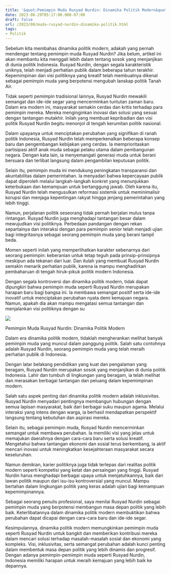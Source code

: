 ```yaml
---
title: '&quot;Pemimpin Muda Rusyad Nurdin: Dinamika Politik Modern&quot;'
date: 2023-08-29T05:17:00.000-07:00
draft: false
url: /2023/08/muda-rusyad-nurdin-dinamika-politik.html
tags: 
- Politik
---
```


  

Sebelum kita membahas dinamika politik modern, adakah yang pernah mendengar tentang pemimpin muda Rusyad Nurdin? Jika belum, artikel ini akan membantu kita menggali lebih dalam tentang sosok yang menjanjikan di dunia politik Indonesia. Rusyad Nurdin, dengan segala karakteristik uniknya, telah menjadi perhatian publik dalam beberapa tahun terakhir. Kepemimpinan dan visi politiknya yang kreatif telah membuatnya dikenal sebagai pemimpin muda yang berpotensi mengubah lanskap politik Tanah Air.

  

Tidak seperti pemimpin tradisional lainnya, Rusyad Nurdin mewakili semangat dan ide-ide segar yang mencerminkan tuntutan zaman baru. Dalam era modern ini, masyarakat semakin cerdas dan kritis terhadap para pemimpin mereka. Mereka menginginkan inovasi dan solusi yang sesuai dengan tantangan mutakhir. Inilah yang membuat kepribadian dan visi politik Rusyad Nurdin begitu menonjol di tengah kerumitan politik nasional.

  

Dalam upayanya untuk menciptakan perubahan yang signifikan di ranah politik Indonesia, Rusyad Nurdin telah memperkenalkan beberapa konsep baru dan pengembangan kebijakan yang cerdas. Ia memprioritaskan partisipasi aktif anak muda sebagai pelaku utama dalam pembangunan negara. Dengan kata lain, ia menyemangati generasi muda untuk berani bersuara dan terlibat langsung dalam pengambilan keputusan politik.

  

Selain itu, pemimpin muda ini mendukung peningkatan transparansi dan akuntabilitas dalam pemerintahan. Ia menyadari bahwa kepercayaan publik dapat diperoleh melalui langkah-langkah konkret yang menunjukkan keterbukaan dan kemampuan untuk bertanggung jawab. Oleh karena itu, Rusyad Nurdin telah mengusulkan reformasi sistemik untuk meminimalisir korupsi dan menjaga kepentingan rakyat hingga jenjang pemerintahan yang lebih tinggi.

  

Namun, perjalanan politik seseorang tidak pernah berjalan mulus tanpa rintangan. Rusyad Nurdin juga menghadapi tantangan besar dalam mewujudkan visi politiknya. Perbedaan pandangan dengan rekan separtainya dan interaksi dengan para pemimpin senior telah menjadi ujian bagi integritasnya sebagai seorang pemimpin muda yang berani tampil beda.

  

Momen seperti inilah yang memperlihatkan karakter sebenarnya dari seorang pemimpin: keberanian untuk tetap teguh pada prinsip-prinsipnya meskipun ada tekanan dari luar. Dan itulah yang membuat Rusyad Nurdin semakin menarik perhatian publik, karena ia mampu menghadirkan pembaharuan di tengah hiruk-pikuk politik modern Indonesia.

  

Dengan segala kontroversi dan dinamika politik modern, tidak dapat dipungkiri bahwa pemimpin muda seperti Rusyad Nurdin merupakan harapan baru bagi bangsa ini. Ia membawa semangat positif serta ide-ide inovatif untuk menciptakan perubahan nyata demi kemajuan negara. Namun, apakah dia akan mampu mengatasi semua tantangan dan menjalankan visi politiknya dengan su

  

![](https://www.abadikini.com/media/files/2020/07/Nurdin-oke-780x470.jpg)

  

Pemimpin Muda Rusyad Nurdin: Dinamika Politik Modern

  

Dalam era dinamika politik modern, tidaklah mengherankan melihat banyak pemimpin muda yang muncul dalam panggung politik. Salah satu contohnya adalah Rusyad Nurdin, seorang pemimpin muda yang telah meraih perhatian publik di Indonesia.

  

Dengan latar belakang pendidikan yang kuat dan pengalaman yang beragam, Rusyad Nurdin merupakan sosok yang menjanjikan di dunia politik Indonesia. Lahir dan tumbuh di lingkungan yang beragam, ia telah melihat dan merasakan berbagai tantangan dan peluang dalam kepemimpinan modern.

  

Salah satu aspek penting dari dinamika politik modern adalah inklusivitas. Rusyad Nurdin menyadari pentingnya membangun hubungan dengan semua lapisan masyarakat, baik dari berbagai suku maupun agama. Melalui interaksi yang intens dengan warga, ia berhasil mendapatkan perspektif langsung tentang kebutuhan dan aspirasi mereka.

  

Selain itu, sebagai pemimpin muda, Rusyad Nurdin mencerminkan semangat untuk membawa perubahan. Ia memiliki visi yang jelas untuk memajukan daerahnya dengan cara-cara baru serta solusi kreatif. Mengetahui bahwa tantangan ekonomi dan sosial terus berkembang, ia aktif mencari inovasi untuk meningkatkan kesejahteraan masyarakat secara keseluruhan.

  

Namun demikian, karier politiknya juga tidak terlepas dari realitas politik modern seperti kompetisi yang ketat dan persaingan yang tinggi. Rusyad Nurdin harus menghadapi berbagai upaya untuk menjatuhkannya, baik dari lawan politik maupun dari isu-isu kontroversial yang muncul. Mampu bertahan dalam lingkungan politik yang keras adalah ujian bagi kemampuan kepemimpinannya.

  

Sebagai seorang penulis profesional, saya menilai Rusyad Nurdin sebagai pemimpin muda yang berpotensi membangun masa depan politik yang lebih baik. Keterlibatannya dalam dinamika politik modern membuktikan bahwa perubahan dapat dicapai dengan cara-cara baru dan ide-ide segar.

  

Kesimpulannya, dinamika politik modern memungkinkan pemimpin muda seperti Rusyad Nurdin untuk bangkit dan memberikan kontribusi mereka dalam mencari solusi terhadap masalah-masalah sosial dan ekonomi yang kompleks. Visi, inklusivitas, serta semangat perubahan adalah kunci penting dalam membentuk masa depan politik yang lebih dinamis dan progresif. Dengan adanya pemimpin-pemimpin muda seperti Rusyad Nurdin, Indonesia memiliki harapan untuk meraih kemajuan yang lebih baik ke depannya.